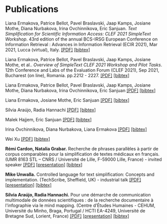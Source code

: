 # Publications
Liana Ermakova, Patrice Bellot, Pavel Braslavski, Jaap Kamps, Josiane Mothe, Diana Nurbakova, Irina Ovchinnikova, Eric Sanjuan. *Text Simplification for Scientific Information Access: CLEF 2021 SimpleText Workshop*. 43rd edition of the annual BCS-IRSG European Conference on Information Retrieval : Advances in Information Retrieval (ECIR 2021), Mar 2021, Lucca (virtual), Italy. [[PDF]](https://hal.archives-ouvertes.fr/hal-03121986/document) [[bibtex]](2.bib)

Liana Ermakova, Patrice Bellot, Pavel Braslavski, Jaap Kamps, Josiane Mothe, et al.. *Overview of SimpleText CLEF 2021 Workshop and Pilot Tasks*. 12th Conference and Labs of the Evaluation Forum (CLEF 2021), Sep 2021, Bucharest (on line), Romania. pp.2212 - 2227. [[PDF]](https://hal.archives-ouvertes.fr/hal-03328174/document) [[bibtex]](1.bib)

Liana Ermakova, Patrice Bellot, Pavel Braslavski, Jaap Kamps, Josiane Mothe, Diana Nurbakova, Irina Ovchinnikova, Eric Sanjuan [[PDF]](http://ceur-ws.org/Vol-2936/paper-199.pdf) [[bibtex]](3.bib)

Liana Ermakova, Josiane Mothe, Eric Sanjuan [[PDF]](http://ceur-ws.org/Vol-2936/paper-200.pdf) [[bibtex]](4.bib)

Sílvia Araújo, Radia Hannachi [[PDF]](http://ceur-ws.org/Vol-2936/paper-201.pdf) [[bibtex]](5.bib)

Malek Hajjem, Eric Sanjuan [[PDF]](http://ceur-ws.org/Vol-2936/paper-202.pdf) [[bibtex]](6.bib)

Irina Ovchinnikova, Diana Nurbakova, Liana Ermakova [[PDF]](http://ceur-ws.org/Vol-2936/paper-203.pdf) [[bibtex]](7.bib)

Wei Xu [[PDF]](http://ceur-ws.org/Vol-2936/paper-204.pdf) [[bibtex]](8.bib)

**Rémi Cardon, Natalia Grabar.** Recherche de phrases parallèles à partir de corpus comparables pour la simplification de textes médicaux en français. 
 (UMR 8163 STL – CNRS / Université de Lille, F-59000 Lille, France) - invited speaker [[PDF]](http://inforsid.fr/actes/2021/ActesAteliers_INFORSID2021.pdf#page=67) [[presentation]](../Presentation/RémiCardon_corpus_inforsid.pdf) [[bibtex]](../2021/inforsid/bibtex/Simpletext-Cardon.bib)

**Mike Unwalla.** Controlled language for text simplification: Concepts and implementation. (TechScribe, Sheffield, UK) - industrial talk [[PDF]]( http://inforsid.fr/actes/2021/ActesAteliers_INFORSID2021.pdf#page=81) [[presentation]](../Presentation/MikeUnwalla_CL_text-simplfication.pdf)  [[bibtex]](../2021/inforsid/bibtex/Simpletext-Unwalla.bib)

**Sílvia Araújo, Radia Hannachi.** Pour une démarche de communication multimodale de données scientifiques : de la recherche documentaire à l'infographie via le mind mapping. (Centre d’Études Humaines - CEHUM, Université du Minho, Braga, Portugal / HCTI EA-4249, Université de Bretagne Sud, Lorient, France) [[PDF]](http://inforsid.fr/actes/2021/ActesAteliers_INFORSID2021.pdf#page=70) [[presentation]](https://view.genial.ly/60b2bc0485ebfa0d3a8f3c43) [[bibtex]](../2021/inforsid/bibtex/Simpletext-Araujo.bib)
